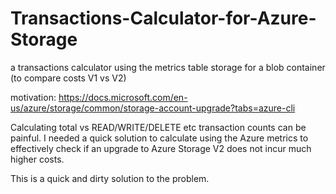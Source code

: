 # Transactions-Calculator-for-Azure-Storage
a transactions calculator using the metrics table storage for a blob container (to compare costs V1 vs V2)

motivation: https://docs.microsoft.com/en-us/azure/storage/common/storage-account-upgrade?tabs=azure-cli

Calculating total vs READ/WRITE/DELETE etc transaction counts can be painful.
I needed a quick solution to calculate using the Azure metrics to effectively check if an upgrade to Azure Storage V2 does not incur much higher costs.

This is a quick and dirty solution to the problem.
